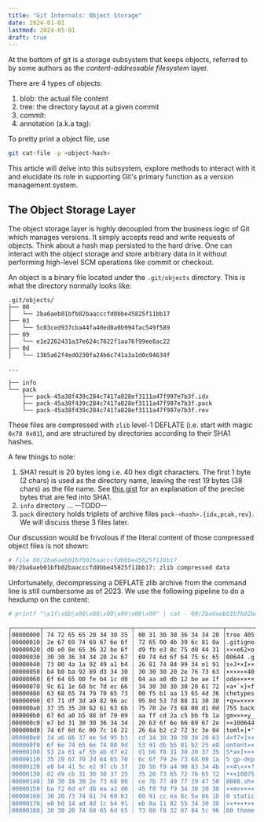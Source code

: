 ```yaml
---
title: "Git Internals: Object Storage"
date: 2024-01-01
lastmod: 2024-05-01
draft: true
---
```


At the bottom of git is a storage subsystem that keeps objects,
referred to by some authors as the *content-addressable filesystem* layer.

There are 4 types of objects:

1. blob: the actual file content
2. tree: the directory layout at a given commit
3. commit: 
4. annotation (a.k.a tag):

To pretty print a object file, use

```bash
git cat-file -p <object-hash>
```

This article will delve into this subsystem, explore methods to interact with it and
elucidate its role in supporting Git's primary function as a version management system.

## The Object Storage Layer

The object storage layer is highly decoupled from the business logic of Git which manages versions.
It simply accepts read and write requests of objects. Think about a hash map persisted to the hard drive.
One can interact with the object storage and store arbitrary data in it 
without performing high-level SCM operations like commit or checkout.

An object is a binary file located under the `.git/objects` directory.
This is what the directory normally looks like:

```
.git/objects/
├── 00
│   └── 2ba6aeb01bfb02baacccfd0bbe45825f11bb17
├── 03
│   └── 5c03ced937cba44fa40ed0a0b994fac549f589
├── 09
│   └── e1e2262431a37e624c7622f1aa76f99ee8ac22
├── 0d
│   └── 13b5a62f4ed0230fa24b6c741a3a1d0c94634f

...

├── info
└── pack
    ├── pack-45a38f439c284c7417a828ef3111a47f997e7b3f.idx
    ├── pack-45a38f439c284c7417a828ef3111a47f997e7b3f.pack
    └── pack-45a38f439c284c7417a828ef3111a47f997e7b3f.rev
```

These files are compressed with `zlib` level-1 DEFLATE (i.e. start with magic `0x78 0x01`),
and are structured by directories according to their SHA1 hashes. 

A few things to note:
1. SHA1 result is 20 bytes long i.e. 40 hex digit characters. The first 1 byte (2 chars) is used as the directory name, leaving the rest 19 bytes (38 chars) as the file name. See [this gist](https://gist.github.com/masak/2415865) for an explanation of the precise bytes that are fed into SHA1.
2. `info` directory ... --TODO--
3. `pack` directory holds triplets of archive files `pack-<hash>.{idx,pcak,rev}`. We will discuss these 3 files later.

Our discussion would be frivolous if the literal content of those compressed object files is not shown:

```sh
# file 00/2ba6aeb01bfb02baacccfd0bbe45825f11bb17 
00/2ba6aeb01bfb02baacccfd0bbe45825f11bb17: zlib compressed data
```

Unfortunately, decompressing a DEFLATE zlib archive from the command line is still cumbersome as of 2023.
We use the following pipeline to do a hexdump on the  content:

```sh
# printf "\x1f\x8b\x08\x00\x00\x00\x00\x00" | cat - 00/2ba6aeb01bfb02baacccfd0bbe45825f11bb17  | zcat | hexyl

┌────────┬─────────────────────────┬─────────────────────────┬────────┬────────┐
│00000000│ 74 72 65 65 20 34 30 35 ┊ 00 31 30 30 36 34 34 20 │tree 405┊⋄100644 │
│00000010│ 2e 67 69 74 69 67 6e 6f ┊ 72 65 00 4b 39 6c 81 0a │.gitigno┊re⋄K9l×_│
│00000020│ d0 e0 8e 65 36 32 be 6f ┊ d9 fb e3 8c 75 d0 44 31 │×××e62×o┊××××u×D1│
│00000030│ 30 30 36 34 34 20 2e 67 ┊ 69 74 6d 6f 64 75 6c 65 │00644 .g┊itmodule│
│00000040│ 73 00 4a 1a 92 49 a1 b4 ┊ 26 81 74 84 99 34 e1 91 │s⋄J•×I××┊&×t××4××│
│00000050│ b4 b0 ba 92 89 d3 34 30 ┊ 30 30 30 20 2e 76 73 63 │××××××40┊000 .vsc│
│00000060│ 6f 64 65 00 fe b4 1c d0 ┊ 04 aa a0 db 12 be ae 1f │ode⋄××•×┊•×××•××•│
│00000070│ 9c 61 1e 60 bc 7d ec 66 ┊ 34 30 30 30 30 20 61 72 │×a•`×}×f┊40000 ar│
│00000080│ 63 68 65 74 79 70 65 73 ┊ 00 f5 b1 aa 13 65 4d 36 │chetypes┊⋄×××•eM6│
│00000090│ 07 71 df 3d a9 82 96 ac ┊ 95 8d 53 7d 88 31 30 30 │•q×=××××┊××S}×100│
│000000a0│ 37 35 35 20 62 61 63 6b ┊ 75 70 2e 73 68 00 d1 0d │755 back┊up.sh⋄×_│
│000000b0│ 67 6d a0 b5 88 bf 79 09 ┊ aa ff cd 2a c5 bb fb 1a │gm××××y_┊×××*×××•│
│000000c0│ e7 bd 31 30 30 36 34 34 ┊ 20 63 6f 6e 66 69 67 2e │××100644┊ config.│
│000000d0│ 74 6f 6d 6c 00 7c 16 22 ┊ 26 6a b2 c2 72 3c 3e 04 │toml⋄|•"┊&j××r<>•│
│000000e0│ 34 a6 66 37 ee 5d 95 b3 ┊ cd 34 30 30 30 30 20 63 │4×f7×]××┊×40000 c│
│000000f0│ 6f 6e 74 65 6e 74 00 9d ┊ 53 91 db b5 81 b2 25 e8 │ontent⋄×┊S×××××%×│
│00000100│ 53 2a 61 af 5b ab d7 e2 ┊ d1 b6 f8 31 30 30 37 35 │S*a×[×××┊×××10075│
│00000110│ 35 20 67 70 2d 64 65 70 ┊ 6c 6f 79 2e 73 68 00 1a │5 gp-dep┊loy.sh⋄•│
│00000120│ e0 b4 41 5c e2 97 cb 3f ┊ 20 5b f9 a4 90 83 34 4b │××A\×××?┊ [××××4K│
│00000130│ 02 d9 cb 31 30 30 37 35 ┊ 35 20 73 65 72 76 65 72 │•××10075┊5 server│
│00000140│ 38 30 38 30 2e 73 68 00 ┊ ce 7b 77 49 77 39 47 50 │8080.sh⋄┊×{wIw9GP│
│00000150│ ba f2 6d e7 d8 ea a2 d0 ┊ 45 f0 f0 f9 34 30 30 30 │××m×××××┊E×××4000│
│00000160│ 30 20 73 74 61 74 69 63 ┊ 00 91 cc ea 8c 5a 86 1b │0 static┊⋄××××Z×•│
│00000170│ e0 b0 14 ad 8d 1c b4 91 ┊ eb 0a 11 82 55 34 30 30 │××•××•××┊×_•×U400│
│00000180│ 30 30 20 74 68 65 6d 65 ┊ 73 00 f8 32 07 84 5c 96 │00 theme┊s⋄×2•×\×│
